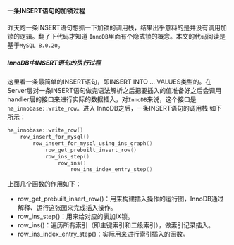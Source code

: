 #### 一条INSERT语句的加锁过程

昨天跑一条INSERT语句想抓一下加锁的调用栈，结果出乎意料的是并没有调用加锁的逻辑。翻了下代码才知道 `InnoDB`里面有个隐式锁的概念。本文的代码阅读是基于`MySQL 8.0.20`。

##### InnoDB中INSERT语句的执行过程

这里看一条最简单的INSERT语句，即INSERT  INTO ... VALUES类型的。在Server层对一条INSERT语句做完语法解析之后把要插入的值准备好之后会调用handler层的接口来进行实际的数据插入，对`InnoDB`来说，这个接口是`ha_innobase::write_row`。进入 InnoDB之后，一条INSERT语句的调用栈 如下 所示：

``` c++
ha_innobase::write_row()
    row_insert_for_mysql()
    	row_insert_for_mysql_using_ins_graph()
    		row_get_prebuilt_insert_row()
    		row_ins_step()
    			row_ins()
    				row_ins_index_entry_step()
```

上面几个函数的作用如下：

- row_get_prebuilt_insert_row()：用来构建插入操作的运行图，InnoDB通过解释、运行这张图来完成插入操作。
- row_ins_step()：用来给对应的表加IX锁。
- row_ins()：遍历所有索引（即主键索引和二级索引），做索引记录插入。
- row_ins_index_entry_step()：实际用来进行索引插入的函数。

